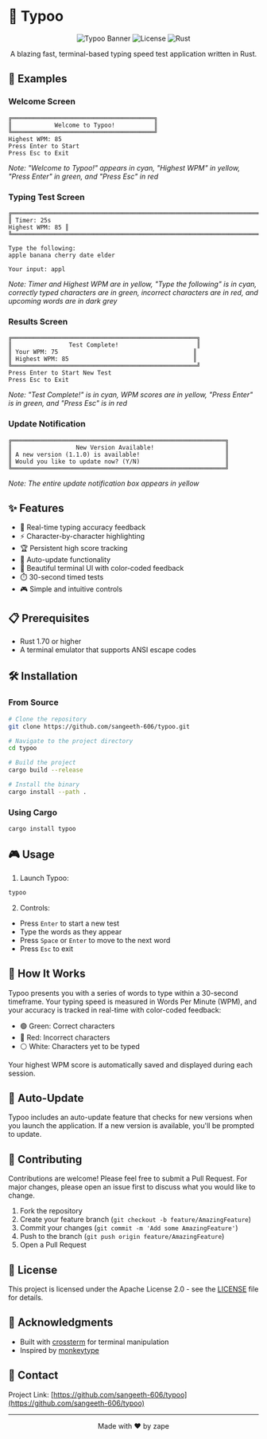 # 🚀 Typoo

<div align="center">

![Typoo Banner](https://img.shields.io/badge/Typoo-Terminal%20Typing%20Test-blue)
![License](https://img.shields.io/badge/license-Apache%202.0-green)
![Rust](https://img.shields.io/badge/Rust-1.70+-orange)

A blazing fast, terminal-based typing speed test application written in Rust.

</div>

## 📸 Examples

### Welcome Screen
```
╔════════════════════════════════════════╗
║            Welcome to Typoo!           ║
╚════════════════════════════════════════╝
Highest WPM: 85
Press Enter to Start
Press Esc to Exit
```
*Note: "Welcome to Typoo!" appears in cyan, "Highest WPM" in yellow, "Press Enter" in green, and "Press Esc" in red*

### Typing Test Screen
```
╔════════════════════════════════════════════════════════════════════════════════╗
║ Timer: 25s                                                      Highest WPM: 85 ║
╚════════════════════════════════════════════════════════════════════════════════╝

Type the following:
apple banana cherry date elder

Your input: appl
```
*Note: Timer and Highest WPM are in yellow, "Type the following" is in cyan, correctly typed characters are in green, incorrect characters are in red, and upcoming words are in dark grey*

### Results Screen
```
╔════════════════════════════════════════════════════╗
║                Test Complete!                      ║
║ Your WPM: 75                                      ║
║ Highest WPM: 85                                   ║
╚════════════════════════════════════════════════════╝
Press Enter to Start New Test
Press Esc to Exit
```
*Note: "Test Complete!" is in cyan, WPM scores are in yellow, "Press Enter" is in green, and "Press Esc" is in red*

### Update Notification
```
╔════════════════════════════════════════════════════════════╗
║                  New Version Available!                    ║
║ A new version (1.1.0) is available!                        ║
║ Would you like to update now? (Y/N)                        ║
╚════════════════════════════════════════════════════════════╝
```
*Note: The entire update notification box appears in yellow*

## ✨ Features

- 🎯 Real-time typing accuracy feedback
- ⚡ Character-by-character highlighting
- 🏆 Persistent high score tracking
- 🔄 Auto-update functionality
- 🎨 Beautiful terminal UI with color-coded feedback
- ⏱️ 30-second timed tests
- 🎮 Simple and intuitive controls

## 📋 Prerequisites

- Rust 1.70 or higher
- A terminal emulator that supports ANSI escape codes

## 🛠️ Installation

### From Source

```bash
# Clone the repository
git clone https://github.com/sangeeth-606/typoo.git

# Navigate to the project directory
cd typoo

# Build the project
cargo build --release

# Install the binary
cargo install --path .
```

### Using Cargo

```bash
cargo install typoo
```

## 🎮 Usage

1. Launch Typoo:
```bash
typoo
```

2. Controls:
- Press `Enter` to start a new test
- Type the words as they appear
- Press `Space` or `Enter` to move to the next word
- Press `Esc` to exit

## 🎯 How It Works

Typoo presents you with a series of words to type within a 30-second timeframe. Your typing speed is measured in Words Per Minute (WPM), and your accuracy is tracked in real-time with color-coded feedback:

- 🟢 Green: Correct characters
- 🔴 Red: Incorrect characters
- ⚪ White: Characters yet to be typed

Your highest WPM score is automatically saved and displayed during each session.

## 🔄 Auto-Update

Typoo includes an auto-update feature that checks for new versions when you launch the application. If a new version is available, you'll be prompted to update.

## 🤝 Contributing

Contributions are welcome! Please feel free to submit a Pull Request. For major changes, please open an issue first to discuss what you would like to change.

1. Fork the repository
2. Create your feature branch (`git checkout -b feature/AmazingFeature`)
3. Commit your changes (`git commit -m 'Add some AmazingFeature'`)
4. Push to the branch (`git push origin feature/AmazingFeature`)
5. Open a Pull Request

## 📝 License

This project is licensed under the Apache License 2.0 - see the [LICENSE](LICENSE) file for details.

## 🙏 Acknowledgments

- Built with [crossterm](https://github.com/crossterm-rs/crossterm) for terminal manipulation
- Inspired by [monkeytype](https://monkeytype.com/)

## 📧 Contact

Project Link: [https://github.com/sangeeth-606/typoo](https://github.com/sangeeth-606/typoo)

---

<div align="center">
Made with ❤️ by zape
</div> 